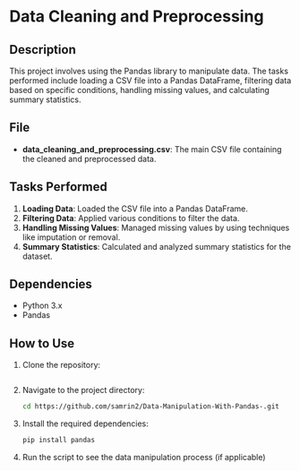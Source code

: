 

# Data Cleaning and Preprocessing

## Description

This project involves using the Pandas library to manipulate data. The tasks performed include loading a CSV file into a Pandas DataFrame, filtering data based on specific conditions, handling missing values, and calculating summary statistics.

## File

- **data_cleaning_and_preprocessing.csv**: The main CSV file containing the cleaned and preprocessed data.

## Tasks Performed

1. **Loading Data**: Loaded the CSV file into a Pandas DataFrame.
2. **Filtering Data**: Applied various conditions to filter the data.
3. **Handling Missing Values**: Managed missing values by using techniques like imputation or removal.
4. **Summary Statistics**: Calculated and analyzed summary statistics for the dataset.

## Dependencies

- Python 3.x
- Pandas

## How to Use

1. Clone the repository:
    ```https://github.com/samrin2/Data-Manipulation-With-Pandas-.git
    ```
2. Navigate to the project directory:
    ```sh
    cd https://github.com/samrin2/Data-Manipulation-With-Pandas-.git
    ```
3. Install the required dependencies:
    ```sh
    pip install pandas
    ```
4. Run the script to see the data manipulation process (if applicable)

